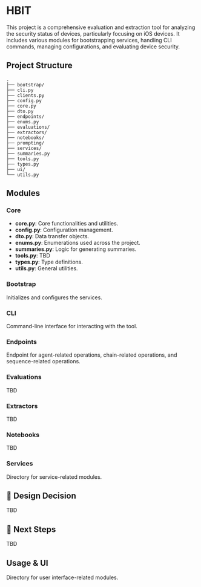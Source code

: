 # HBIT

This project is a comprehensive evaluation and extraction tool for analyzing the security status of devices, particularly focusing on iOS devices. It includes various modules for bootstrapping services, handling CLI commands, managing configurations, and evaluating device security.

## Project Structure

```
.
├── bootstrap/
├── cli.py
├── clients.py
├── config.py
├── core.py
├── dto.py
├── endpoints/
├── enums.py
├── evaluations/
├── extractors/
├── notebooks/
├── prompting/
├── services/
├── summaries.py
├── tools.py
├── types.py
├── ui/
└── utils.py
```

## Modules

### Core

- **core.py**: Core functionalities and utilities.
- **config.py**: Configuration management.
- **dto.py**: Data transfer objects.
- **enums.py**: Enumerations used across the project.
- **summaries.py**: Logic for generating summaries.
- **tools.py**: TBD
- **types.py**: Type definitions.
- **utils.py**: General utilities.

### Bootstrap

Initializes and configures the services.

### CLI

Command-line interface for interacting with the tool.

### Endpoints

Endpoint for agent-related operations, chain-related operations, and sequence-related operations.

### Evaluations

TBD

### Extractors

TBD

### Notebooks

TBD

### Services

Directory for service-related modules.

## 🎲 Design Decision

TBD

## 🚀 Next Steps

TBD

## Usage & UI

Directory for user interface-related modules.

